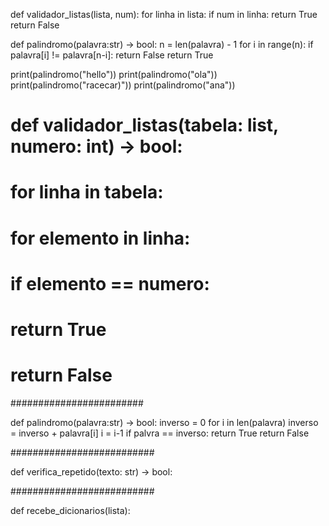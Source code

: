 def validador_listas(lista, num):
    for linha in lista:
        if num in linha:
            return True 
    return False

def palindromo(palavra:str) -> bool:
    n = len(palavra) - 1
    for i in range(n):
        if palavra[i] != palavra[n-i]:
            return False
    return True

print(palindromo("hello"))
print(palindromo("ola"))
print(palindromo("racecar)"))
print(palindromo("ana"))


# def validador_listas(tabela: list, numero: int) -> bool:
#   for linha in tabela:
#        for elemento in linha:
#           if elemento == numero:
#               return True
#   return False 


########################

def palindromo(palavra:str) -> bool:
    inverso = 0
    for i in len(palavra)
        inverso = inverso + palavra[i]
        i = i-1
    if palvra == inverso:
        return True 
    return False


##########################

def verifica_repetido(texto: str) -> bool:
    







##########################

def recebe_dicionarios(lista):
    